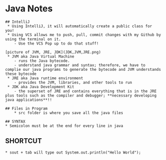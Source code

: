 # Java Notes 

	## IntelliJ 
	 * Using IntelliJ, it will automatically create a public class for you!  
	 * Using VCS allows me to push, pull, commit changes with my Github by using the terminal on it. 
		- Use the VCS Pop up to do that stuff! 

	[picture of JVM, JRE, JDK](JDK,JVM,JRE.png)	
	 * JVM aka Java Virtual Machine  
		- runs the Java bytecode. 
		- understand java grammar and syntax; therefore, we have to complie our java programs to generate the bytecode and JVM understands these bytecode
	 * JRE aka Java runtime environment 
		- provides the JVM, libraries, and other tools to run 
	 * JDK aka Java Development Kit 
		- the superset of JRE and contains everything that is in the JRE plus tools such as the compiler and debugger; **necessary developing java applications**!!

	## Files in Program 
		* src folder is where you save all the java files 

	## SYNTAX 
	* Semicolon must be at the end for every line in java 


## SHORTCUT 
	* sout + tab will type out System.out.println("Hello World");